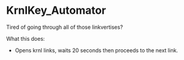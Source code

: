 # KrnlKey_Automator
Tired of going through all of those linkvertises?

What this does:
 - Opens krnl links, waits 20 seconds then proceeds to the next link.
